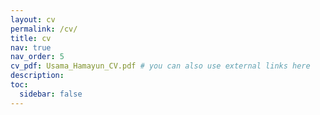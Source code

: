 ```yaml
---
layout: cv
permalink: /cv/
title: cv
nav: true
nav_order: 5
cv_pdf: Usama_Hamayun_CV.pdf # you can also use external links here
description: 
toc:
  sidebar: false
---
```

